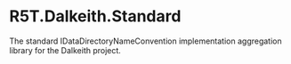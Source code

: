 # R5T.Dalkeith.Standard
The standard IDataDirectoryNameConvention implementation aggregation library for the Dalkeith project.
